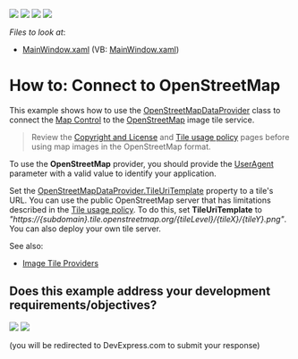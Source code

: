 <!-- default badges list -->
![](https://img.shields.io/endpoint?url=https://codecentral.devexpress.com/api/v1/VersionRange/128571083/21.1.5%2B)
[![](https://img.shields.io/badge/Open_in_DevExpress_Support_Center-FF7200?style=flat-square&logo=DevExpress&logoColor=white)](https://supportcenter.devexpress.com/ticket/details/E3617)
[![](https://img.shields.io/badge/📖_How_to_use_DevExpress_Examples-e9f6fc?style=flat-square)](https://docs.devexpress.com/GeneralInformation/403183)
[![](https://img.shields.io/badge/💬_Leave_Feedback-feecdd?style=flat-square)](#does-this-example-address-your-development-requirementsobjectives)
<!-- default badges end -->
<!-- default file list -->
*Files to look at*:

* [MainWindow.xaml](./CS/MainWindow.xaml) (VB: [MainWindow.xaml](./VB/MainWindow.xaml))
<!-- default file list end -->

# How to: Connect to OpenStreetMap


This example shows how to use the [OpenStreetMapDataProvider](https://docs.devexpress.com/WPF/DevExpress.Xpf.Map.OpenStreetMapDataProvider) class to connect the [Map Control](https://docs.devexpress.com/WPF/115085/controls-and-libraries/map-control) to the [OpenStreetMap](https://www.openstreetmap.org) image tile service.

> Review the [Copyright and License](https://www.openstreetmap.org/copyright) and [Tile usage policy](https://operations.osmfoundation.org/policies/tiles/) pages before using map images in the OpenStreetMap format.

To use the **OpenStreetMap** provider, you should provide the [UserAgent](https://docs.devexpress.com/WPF/DevExpress.Xpf.Map.MapWebRequestEventArgs.UserAgent) parameter with a valid value to identify your application.

Set the [OpenStreetMapDataProvider.TileUriTemplate](https://docs.devexpress.com/WPF/DevExpress.Xpf.Map.OpenStreetMapDataProvider.TileUriTemplate) property to a tile's URL. You can use the public OpenStreetMap server that has limitations described in the [Tile usage policy](https://operations.osmfoundation.org/policies/tiles/). To do this, set **TileUriTemplate** to *"https://{subdomain}.tile.openstreetmap.org/{tileLevel}/{tileX}/{tileY}.png"*. You can also deploy your own tile server.

See also:
* [Image Tile Providers](https://docs.devexpress.com/WPF/115780/controls-and-libraries/map-control/map-image-data/image-tile-providers)
<!-- feedback -->
## Does this example address your development requirements/objectives?

[<img src="https://www.devexpress.com/support/examples/i/yes-button.svg"/>](https://www.devexpress.com/support/examples/survey.xml?utm_source=github&utm_campaign=dxmap-getting-started-lesson-2-connect-to-openstreetmap-e3617&~~~was_helpful=yes) [<img src="https://www.devexpress.com/support/examples/i/no-button.svg"/>](https://www.devexpress.com/support/examples/survey.xml?utm_source=github&utm_campaign=dxmap-getting-started-lesson-2-connect-to-openstreetmap-e3617&~~~was_helpful=no)

(you will be redirected to DevExpress.com to submit your response)
<!-- feedback end -->
